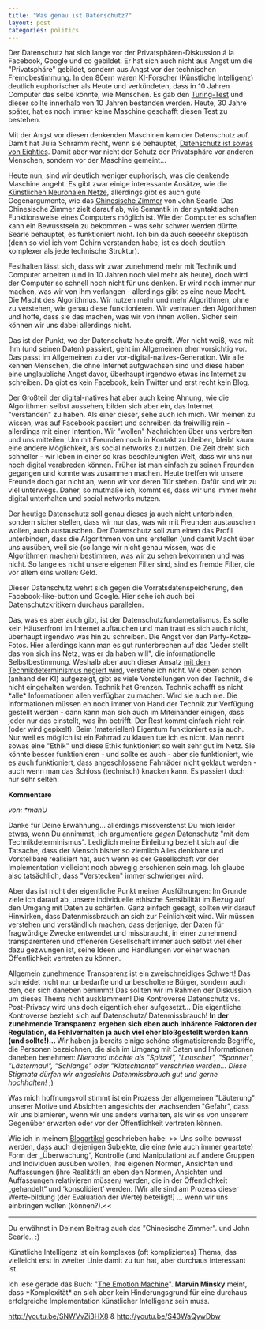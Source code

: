 ```yaml
---
title: "Was genau ist Datenschutz?"
layout: post
categories: politics
---
```

Der Datenschutz hat sich lange vor der Privatsphären-Diskussion á la Facebook, Google und co gebildet. Er hat sich auch nicht aus Angst um die "Privatsphäre" gebildet, sondern aus Angst vor der technischen Fremdbestimmung. In den 80ern waren KI-Forscher (Künstliche Intelligenz) deutlich euphorischer als Heute und verkündeten, dass in 10 Jahren Computer das selbe könnte, wie Menschen. Es gab den <a href="http://de.wikipedia.org/wiki/Turing-Test">Turing-Test</a> und dieser sollte innerhalb von 10 Jahren bestanden werden. Heute, 30 Jahre später, hat es noch immer keine Maschine geschafft diesen Test zu bestehen.

Mit der Angst vor diesen denkenden Maschinen kam der Datenschutz auf. Damit hat Julia Schramm recht, wenn sie behauptet, <a href="http://www.spiegel.de/netzwelt/netzpolitik/0,1518,749831,00.html">Datenschutz ist sowas von Eighties</a>. Damit aber war nicht der Schutz der Privatsphäre vor anderen Menschen, sondern vor der Maschine gemeint...

Heute nun, sind wir deutlich weniger euphorisch, was die denkende Maschine angeht. Es gibt zwar einige interessante Ansätze, wie die <a href="http://de.wikipedia.org/wiki/K%C3%BCnstliches_neuronales_Netz">Künstlichen Neuronalen Netze</a>, allerdings gibt es auch gute Gegenargumente, wie das <a href="http://de.wikipedia.org/wiki/Chinesisches_Zimmer">Chinesische Zimmer</a> von John Searle. Das Chinesische Zimmer zielt darauf ab, wie Semantik in der syntaktischen Funktionsweise eines Computers möglich ist. Wie der Computer es schaffen kann ein Bewusstsein zu bekommen - was sehr schwer werden dürfte. Searle behauptet, es funktioniert nicht. Ich bin da auch seeeehr skeptisch (denn so viel ich vom Gehirn verstanden habe, ist es doch deutlich komplexer als jede technische Struktur).

Festhalten lässt sich, dass wir zwar zunehmend mehr mit Technik und Computer arbeiten (und in 10 Jahren noch viel mehr als heute), doch wird der Computer so schnell noch nicht für uns denken. Er wird noch immer nur machen, was wir von ihm verlangen - allerdings gibt es eine neue Macht. Die Macht des Algorithmus. Wir nutzen mehr und mehr Algorithmen, ohne zu verstehen, wie genau diese funktionieren. Wir vertrauen den Algorithmen und hoffe, dass sie das machen, was wir von ihnen wollen. Sicher sein können wir uns dabei allerdings nicht.

Das ist der Punkt, wo der Datenschutz heute greift. Wer nicht weiß, was mit ihm (und seinen Daten) passiert, geht im Allgemeinen eher vorsichtig vor. Das passt im Allgemeinen zu der vor-digital-natives-Generation. Wir alle kennen Menschen, die ohne Internet aufgwachsen sind und diese haben eine unglaubliche Angst davor, überhaupt irgendwo etwas ins Internet zu schreiben. Da gibt es kein Facebook, kein Twitter und erst recht kein Blog.

Der Großteil der digital-natives hat aber auch keine Ahnung, wie die Algorithmen selbst aussehen, bilden sich aber ein, das Internet "verstanden" zu haben. Als einer dieser, sehe auch ich mich. Wir meinen zu wissen, was auf Facebook passiert und schreiben da freiwillig rein - allerdings mit einer Intention. Wir "wollen" Nachrichten über uns verbreiten und uns mitteilen. Um mit Freunden noch in Kontakt zu bleiben, bleibt kaum eine andere Möglichkeit, als social networks zu nutzen. Die Zeit dreht sich schneller - wir leben in einer so kras beschleunigten Welt, dass wir uns nur noch digital verabreden können. Früher ist man einfach zu seinen Freunden gegangen und konnte was zusammen machen. Heute treffen wir unsere Freunde doch gar nicht an, wenn wir vor deren Tür stehen. Dafür sind wir zu viel unterwegs. Daher, so mutmaße ich, kommt es, dass wir uns immer mehr digital unterhalten und social networks nutzen.

Der heutige Datenschutz soll genau dieses ja auch nicht unterbinden, sondern sicher stellen, dass wir nur das, was wir mit Freunden austauschen wollen, auch austauschen. Der Datenschutz soll zum einen das Profil unterbinden, dass die Algorithmen von uns erstellen (und damit Macht über uns ausüben, weil sie (so lange wir nicht genau wissen, was die Algorithmen machen) bestimmen, was wir zu sehen bekommen und was nicht. So lange es nicht unsere eigenen Filter sind, sind es fremde Filter, die vor allem eins wollen: Geld.

Dieser Datenschutz wehrt sich gegen die Vorratsdatenspeicherung, den Facebook-like-button und Google. Hier sehe ich auch bei Datenschutzkritikern durchaus parallelen.

Das, was es aber auch gibt, ist der Datenschutzfundametalismus. Es solle kein Häuserfront im Internet auftauchen und man traut es sich auch nicht, überhaupt irgendwo was hin zu schreiben. Die Angst vor den Party-Kotze-Fotos. Hier allerdings kann man es gut runterbrechen auf das "Jeder stellt das von sich ins Netz, was er da haben will", die informationelle Selbstbestimmung.
Weshalb aber auch dieser Ansatz <a href="http://deliberationfront.wordpress.com/2011/05/18/technik-frisst-privatsphare-zweithirn-fur-spackos/">mit dem Technikdeterminismus negiert wird</a>, verstehe ich nicht. Wie oben schon (anhand der KI) aufgezeigt, gibt es viele Vorstellungen von der Technik, die nicht eingehalten werden. Technik hat Grenzen. Technik schafft es nicht \*alle\* Informationen allen verfügbar zu machen. Wird sie auch nie. Die Informationen müssen eh noch immer von Hand der Technik zur Verfügung gestellt werden - dann kann man sich auch im Miteinander einigen, dass jeder nur das einstellt, was ihn betrifft. Der Rest kommt einfach nicht rein (oder wird gepixelt). Beim (materiellen) Eigentum funktioniert es ja auch. Nur weil es möglich ist ein Fahrrad zu klauen tue ich es nicht. Man nennt sowas eine "Ethik" und diese Ethik funktioniert so weit sehr gut im Netz. Sie könnte besser funktionieren - und sollte es auch - aber sie funktioniert, wie es auch funktioniert, dass angeschlossene Fahrräder nicht geklaut werden - auch wenn man das Schloss (technisch) knacken kann. Es passiert doch nur sehr selten.
		

__Kommentare__
			
_von: \*manU_
			
Danke für Deine Erwähnung... allerdings missverstehst Du mich leider etwas, wenn Du annimmst, ich argumentiere _gegen_ Datenschutz "mit dem Technikdeterminismus". Lediglich meine Einleitung bezieht sich auf die Tatsache, dass der Mensch bisher so ziemlich Alles denkbare und Vorstellbare realisiert hat, auch wenn es der Gesellschaft vor der Implementation vielleicht noch abwegig erschienen sein mag. 
Ich glaube also tatsächlich, dass "Verstecken" immer schwieriger wird. 

Aber das ist nicht der eigentliche Punkt meiner Ausführungen:
Im Grunde ziele ich darauf ab, unsere individuelle ethische Sensibilität im Bezug auf den Umgang mit Daten zu schärfen. Ganz einfach gesagt, sollten wir darauf Hinwirken, dass Datenmissbrauch an sich zur Peinlichkeit wird. Wir müssen verstehen und verständlich machen, dass derjenige, der Daten für fragwürdige Zwecke entwendet und missbraucht, in einer zunehmend transparenteren und offeneren Gesellschaft  immer auch selbst viel eher dazu gezwungen ist, seine Ideen und Handlungen vor einer wachen Öffentlichkeit vertreten zu können. 

Allgemein zunehmende Transparenz ist ein zweischneidiges Schwert! 
Das schneidet nicht nur unbedarfte und unbescholtene Bürger, sondern auch den, der sich daneben benimmt! Das sollten wir im Rahmen der Diskussion um dieses Thema nicht ausklammern! Die Kontroverse Datenschutz vs. Post-Privacy wird uns doch eigentlich eher aufgesetzt... Die eigentliche Kontroverse bezieht sich auf Datenschutz/ Datenmissbrauch!
<strong>In der zunehmende Transparenz ergeben sich eben auch inhärente Faktoren der Regulation, da Fehlverhalten ja auch viel eher bloßgestellt werden kann (und sollte!)... </strong> 
Wir haben ja bereits einige schöne stigmatisierende Begriffe, die Personen bezeichnen, die sich im Umgang mit Daten und Informationen daneben benehmen: <i>Niemand möchte als "Spitzel", "Lauscher", "Spanner", "Lästermaul", "Schlange" oder "Klatschtante" verschrien werden... Diese Stigmata dürfen wir angesichts Datenmissbrauch gut und gerne hochhalten!</i> ;)

Was mich hoffnungsvoll stimmt ist ein Prozess der allgemeinen "Läuterung" unserer Motive und Absichten angesichts der wachsenden "Gefahr", dass wir uns blamieren, wenn wir uns anders verhalten, als wir es von unserem Gegenüber erwarten oder vor der Öffentlichkeit vertreten können. 

Wie ich in meinem <a href="http://deliberationfront.wordpress.com/2011/05/18/technik-frisst-privatsphare-zweithirn-fur-spackos/" rel="nofollow">Blogartikel</a> geschrieben habe:
&gt;&gt; Uns sollte bewusst werden, dass auch diejenigen Subjekte, die eine (wie auch immer geartete) Form der „Überwachung“, Kontrolle (und Manipulation) auf andere Gruppen und Individuen ausüben wollen, ihre eigenen Normen, Ansichten und Auffassungen (ihre Realität!) an eben den Normen, Ansichten und Auffassungen relativieren müssen/ werden, die in der Öffentlichkeit „gehandelt“ und ‘konsolidiert’ werden. \[Wir alle sind am Prozess dieser Werte-bildung (der Evaluation der Werte) beteiligt!\] … wenn wir uns einbringen wollen (können?).&lt;&lt;

_____________________________________________________________________
Du erwähnst in Deinem Beitrag auch das &quot;Chinesische Zimmer&quot;. und John Searle.. :)

Künstliche Intelligenz ist ein komplexes (oft kompliziertes) Thema, das vielleicht erst in zweiter Linie damit zu tun hat, aber durchaus interessant ist. 

Ich lese gerade das Buch: &quot;<a href="http://books.google.com/books/about/The_Emotion_Machine.html?id=OqbMnWDKIJ4C" rel="nofollow">The Emotion Machine</a>".
<strong>Marvin Minsky</strong> meint, dass \*Komplexität\* an sich aber kein Hinderungsgrund für eine durchaus erfolgreiche Implementation künstlicher Intelligenz sein muss. 

http://youtu.be/SNWVvZi3HX8
&amp; 
http://youtu.be/S43WaQywDbw

